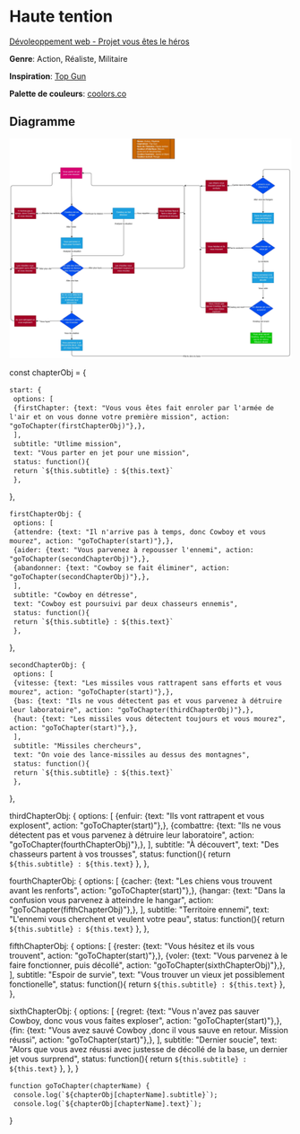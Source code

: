 # Haute tention

[Dévoleoppement web - Projet vous êtes le héros](https://smnarnold.com/projets/vous-etes-le-heros)

**Genre**: Action, Réaliste, Militaire

**Inspiration**: [Top Gun](https://www.imdb.com/title/tt0092099/)

**Palette de couleurs**: [coolors.co](https://coolors.co/082b3d-fcf7ff-a663cc-ff331f-f4e04d)

## Diagramme
<img src="https://github.com/SOStoke/vous-etes-le-heros-haute-tention/blob/main/assets/Diagramme.jpg" />


const chapterObj = {
 
    start: {
     options: [
     {firstChapter: {text: "Vous vous êtes fait enroler par l'armée de l'air et on vous donne votre première mission", action: "goToChapter(firstChapterObj)"},},
     ], 
     subtitle: "Utlime mission",
     text: "Vous parter en jet pour une mission",
     status: function(){
     return `${this.subtitle} : ${this.text}`
     },
   },
     
    firstChapterObj: {
     options: [
     {attendre: {text: "Il n'arrive pas à temps, donc Cowboy et vous mourez", action: "goToChapter(start)"},},
     {aider: {text: "Vous parvenez à repousser l'ennemi", action: "goToChapter(secondChapterObj)"},},
     {abandonner: {text: "Cowboy se fait éliminer", action: "goToChapter(secondChapterObj)"},},
     ],
     subtitle: "Cowboy en détresse",
     text: "Cowboy est poursuivi par deux chasseurs ennemis",
     status: function(){
     return `${this.subtitle} : ${this.text}`
     },
   },
   
  
 
    secondChapterObj: {
     options: [
     {vitesse: {text: "Les missiles vous rattrapent sans efforts et vous mourez", action: "goToChapter(start)"},},
     {bas: {text: "Ils ne vous détectent pas et vous parvenez à détruire leur laboratoire", action: "goToChapter(thirdChapterObj)"},},
     {haut: {text: "Les missiles vous détectent toujours et vous mourez", action: "goToChapter(start)"},},
     ],
     subtitle: "Missiles chercheurs",
     text: "On voie des lance-missiles au dessus des montagnes",
     status: function(){
     return `${this.subtitle} : ${this.text}`
     },
   },
   
    
   thirdChapterObj: {
     options: [
     {enfuir: {text: "Ils vont rattrapent et vous explosent", action: "goToChapter(start)"},},
     {combattre: {text: "Ils ne vous détectent pas et vous parvenez à détruire leur laboratoire", action: "goToChapter(fourthChapterObj)"},},
     ],
     subtitle: "À découvert",
     text: "Des chasseurs partent à vos trousses",
     status: function(){
     return `${this.subtitle} : ${this.text}`
     },
   },
   
     
   fourthChapterObj: {
     options: [
     {cacher: {text: "Les chiens vous trouvent avant les renforts", action: "goToChapter(start)"},},
     {hangar: {text: "Dans la confusion vous parvenez à atteindre le hangar", action: "goToChapter(fifthChapterObj)"},},
     ],
     subtitle: "Territoire ennemi",
     text: "L'ennemi vous cherchent et veulent votre peau",
     status: function(){
     return `${this.subtitle} : ${this.text}`
     },
   },
   
     
   fifthChapterObj: {
     options: [
     {rester: {text: "Vous hésitez et ils vous trouvent", action: "goToChapter(start)"},},
     {voler: {text: "Vous parvenez à le faire fonctionner, puis décollé", action: "goToChapter(sixthChapterObj)"},},
     ],
     subtitle: "Espoir de survie",
     text: "Vous trouver un vieux jet possiblement fonctionelle",
     status: function(){
     return `${this.subtitle} : ${this.text}`
     },
   },
   
     
   sixthChapterObj: {
     options: [
     {regret: {text: "Vous n'avez pas sauver Cowboy, donc vous vous faites exploser", action: "goToChapter(start)"},},
     {fin: {text: "Vous avez sauvé Cowboy ,donc il vous sauve en retour. Mission réussi", action: "goToChapter(start)"},},
     ],
     subtitle: "Dernier soucie",
     text: "Alors que vous avez réussi avec justesse de décollé de la base, un dernier jet vous surprend",
     status: function(){
     return `${this.subtitle} : ${this.text}`
     },
    },
   }
   
   
    function goToChapter(chapterName) {
     console.log(`${chapterObj[chapterName].subtitle}`);
     console.log(`${chapterObj[chapterName].text}`);
     
   }
   
